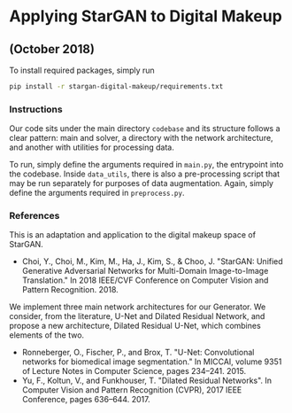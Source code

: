 # Applying StarGAN to Digital Makeup
## (October 2018)


To install required packages, simply run
```bash
pip install -r stargan-digital-makeup/requirements.txt
```


### Instructions

Our code sits under the main directory `codebase` and its structure follows a clear pattern: main and solver, a directory with the network architecture, and another with utilities for processing data.

To run, simply define the arguments required in `main.py`, the entrypoint into the codebase. Inside `data_utils`, there is also a pre-processing script that may be run separately for purposes of data augmentation. Again, simply define the arguments required in `preprocess.py`.


### References

This is an adaptation and application to the digital makeup space of StarGAN.
* Choi, Y., Choi, M., Kim, M., Ha, J., Kim, S., & Choo, J. "StarGAN: Unified Generative Adversarial Networks for Multi-Domain Image-to-Image Translation." In 2018 IEEE/CVF Conference on Computer Vision and Pattern Recognition. 2018.

We implement three main network architectures for our Generator. We consider, from the literature, U-Net and Dilated Residual Network, and propose a new architecture, Dilated Residual U-Net, which combines elements of the two.
* Ronneberger, O., Fischer, P., and Brox, T. "U-Net: Convolutional networks for biomedical image segmentation." In MICCAI, volume 9351 of Lecture
Notes in Computer Science, pages 234–241. 2015.
* Yu, F., Koltun, V., and Funkhouser, T. "Dilated Residual Networks". In Computer Vision and Pattern Recognition (CVPR), 2017 IEEE Conference, pages 636–644. 2017.

